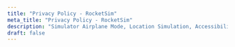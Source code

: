 ```yaml
---
title: "Privacy Policy - RocketSim"
meta_title: "Privacy Policy - RocketSim"
description: "Simulator Airplane Mode, Location Simulation, Accessibility Testing, Compare designs inside the iOS simulator. Test deeplinks, push notifications."
draft: false
---
```

